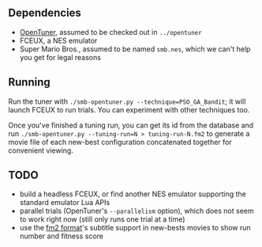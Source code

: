 ## Dependencies

- [OpenTuner](https://github.com/jansel/opentuner), assumed to be checked out in `../opentuner`
- FCEUX, a NES emulator
- Super Mario Bros., assumed to be named `smb.nes`, which we can't help you get for legal reasons

## Running

Run the tuner with `./smb-opentuner.py --technique=PSO_GA_Bandit`; it will launch FCEUX to run trials.  You can experiment with other techniques too.

Once you've finished a tuning run, you can get its id from the database and run `./smb-opentuner.py --tuning-run=N > tuning-run-N.fm2` to generate a movie file of each new-best configuration concatenated together for convenient viewing.

## TODO

- build a headless FCEUX, or find another NES emulator supporting the standard emulator Lua APIs
- parallel trials (OpenTuner's `--parallelism` option), which does not seem to work right now (still only runs one trial at a time)
- use the [fm2 format](http://www.fceux.com/web/help/fceux.html?fm2.html)'s subtitle support in new-bests movies to show run number and fitness score
